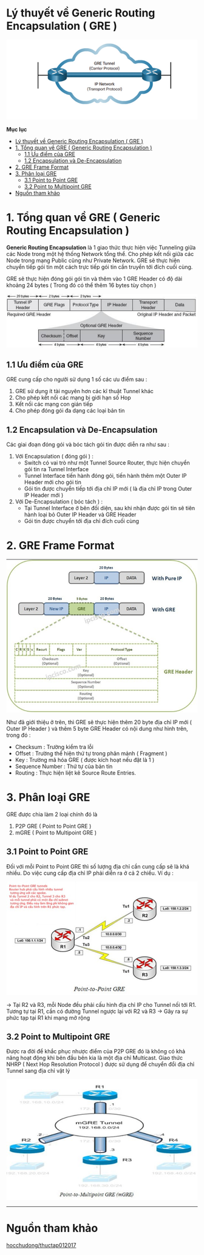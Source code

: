 # Lý thuyết về Generic Routing Encapsulation ( GRE )

![Ly-thuyet-GRE/Untitled.png](Ly-thuyet-GRE/Untitled.png)

**Mục lục**
- [Lý thuyết về Generic Routing Encapsulation ( GRE )](#lý-thuyết-về-generic-routing-encapsulation--gre-)
- [1. Tổng quan về GRE ( Generic Routing Encapsulation )](#1-tổng-quan-về-gre--generic-routing-encapsulation-)
  - [1.1 Ưu điểm của GRE](#11-ưu-điểm-của-gre)
  - [1.2 Encapsulation và De-Encapsulation](#12-encapsulation-và-de-encapsulation)
- [2. GRE Frame Format](#2-gre-frame-format)
- [3. Phân loại GRE](#3-phân-loại-gre)
  - [3.1 Point to Point GRE](#31-point-to-point-gre)
  - [3.2 Point to Multipoint GRE](#32-point-to-multipoint-gre)
- [Nguồn tham khảo](#nguồn-tham-khảo)

# 1. Tổng quan về GRE ( Generic Routing Encapsulation )

**Generic Routing Encapsulation** là 1 giao thức thực hiện việc Tunneling giữa các Node trong một hệ thống Network tổng thể. Cho phép kết nối giữa các Node trong mạng Public cũng như Private Network.  GRE sẽ thực hiện chuyển tiếp gói tin một cách trực tiếp gói tin cần truyền tới đích cuối cùng.

GRE sẽ thực hiện đóng gói gói tin và thêm vào 1 GRE Header có độ dài khoảng 24 bytes ( Trong đó có thể thêm 16 bytes tùy chọn ) 

![Ly-thuyet-GRE/Untitled%201.png](Ly-thuyet-GRE/Untitled%201.png)

## 1.1 Ưu điểm của GRE

GRE cung cấp cho ngưởi sử dụng 1 số các ưu điểm sau :

1. GRE sử dụng ít tài nguyên hơn các kĩ thuật Tunnel khác
2. Cho phép kết nối các mạng bị giới hạn số Hop
3. Kết nối các mạng con gián tiếp
4. Cho phép đóng gói đa dạng các loại bản tin

## 1.2 Encapsulation và De-Encapsulation

Các giai đoạn đóng gói và bóc tách gói tin được diễn ra như sau :

1. Với Encapsulation ( đóng gói ) :
    - Switch có vai trò như một Tunnel Source Router, thực hiện chuyển gói tin ra Tunnel Interface
    - Tunnel Interface tiến hành đóng gói, tiến hành thêm một Outer IP Header mới cho gói tin
    - Gói tin được chuyển tiếp tới địa chỉ IP mới ( là địa chỉ IP trong Outer IP Header mới )
2. Với De-Encapsulation ( bóc tách ) :
    - Tại Tunnel Interface ở bên đối diện, sau khi nhận được gói tin sẽ tiên hành loại bỏ Outer IP Header và GRE Header
    - Gói tin được chuyển tới địa chỉ đích cuối cùng

# 2. GRE Frame Format

![Ly-thuyet-GRE/Untitled%202.png](Ly-thuyet-GRE/Untitled%202.png)

Như đã giới thiệu ở trên, thì GRE sẽ thực hiện thêm 20 byte địa chỉ IP mới ( Outer IP Header ) và thêm 5 byte GRE Header có nội dung như hình trên, trong đó :

- Checksum : Trường kiểm tra lỗi
- Offset : Trường thể hiện thứ tự trong phân mảnh ( Fragment )
- Key : Trường mã hóa GRE ( được kích hoạt nếu đặt là 1 )
- Sequence Number : Thứ tự của bản tin
- Routing : Thực hiện liệt kê Source Route Entries.

# 3. Phân loại GRE

GRE được chia làm 2 loại chính đó là 

1. P2P GRE ( Point to Point GRE )
2. mGRE ( Point to Multipoint GRE )

## 3.1 Point to Point GRE

Đối với mỗi Point to Point GRE thì số lượng địa chỉ cần cung cấp sẽ là khá nhiều. Do việc cung cấp địa chỉ IP phải diễn ra ở cả 2 chiều. Ví dụ :

![Ly-thuyet-GRE/Untitled%203.png](Ly-thuyet-GRE/Untitled%203.png)

→ Tại R2 và R3, mỗi Node đều phải cấu hình địa chỉ IP cho Tunnel nối tới R1. Tương tự tại R1, cần có đường Tunnel ngược lại với R2 và R3 → Gây ra sự phức tạp tại R1 khi mạng mở rộng

## 3.2 Point to Multipoint GRE

Được ra đời để khắc phục nhược điểm của P2P GRE đó là không có khả năng hoạt động khi bên đầu bên kia là một địa chỉ Multicast. Giao thức NHRP ( Next Hop Resolution Protocol ) được sử dụng để chuyển đổi địa chỉ Tunnel sang địa chỉ vật lý

![Ly-thuyet-GRE/Untitled%204.png](Ly-thuyet-GRE/Untitled%204.png)

---

# Nguồn tham khảo

[hocchudong/thuctap012017](https://github.com/hocchudong/thuctap012017/blob/master/TamNT/Virtualization/docs/6.Tim_hieu_GRE.md#1.2)